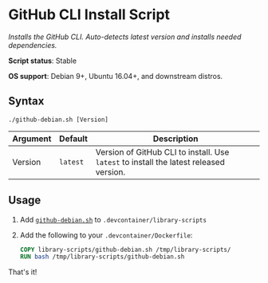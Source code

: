 # GitHub CLI Install Script

*Installs the GitHub CLI. Auto-detects latest version and installs needed dependencies.*

**Script status**: Stable

**OS support**: Debian 9+, Ubuntu 16.04+, and downstream distros.

## Syntax

```text
./github-debian.sh [Version]
```

|Argument|Default|Description|
|--------|-------|-----------|
|Version|`latest`| Version of GitHub CLI to install. Use `latest` to install the latest released version. |

## Usage

1. Add [`github-debian.sh`](../github-debian.sh) to `.devcontainer/library-scripts`

2. Add the following to your `.devcontainer/Dockerfile`:

    ```Dockerfile
    COPY library-scripts/github-debian.sh /tmp/library-scripts/
    RUN bash /tmp/library-scripts/github-debian.sh
    ```

That's it!
